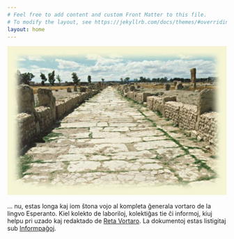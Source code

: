 ```yaml
---
# Feel free to add content and custom Front Matter to this file.
# To modify the layout, see https://jekyllrb.com/docs/themes/#overriding-theme-defaults
layout: home
---
```


![La longa kaj ŝtona vojo al Reta Vortaro](revo.jpg)


... nu, estas longa kaj iom ŝtona vojo al kompleta ĝenerala vortaro de la lingvo Esperanto.
Kiel kolekto de laboriloj, kolektiĝas tie ĉi informoj, kiuj helpu pri uzado kaj
redaktado de [Reta Vortaro](http://retavortaro.de).
La dokumentoj estas listigitaj sub [Informpaĝoj](temoj).

